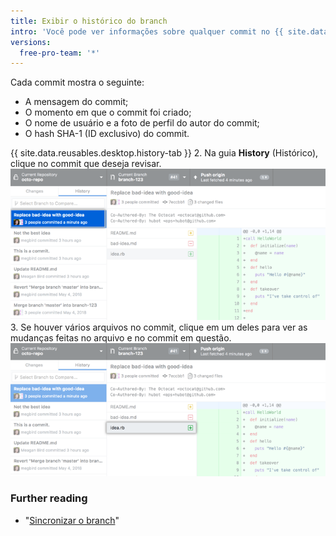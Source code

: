```yaml
---
title: Exibir o histórico do branch
intro: 'Você pode ver informações sobre qualquer commit no {{ site.data.variables.product.prodname_desktop }}, incluindo uma diff das alterações introduzidas pelo commit.'
versions:
  free-pro-team: '*'
---
```


Cada commit mostra o seguinte:

 - A mensagem do commit;
 - O momento em que o commit foi criado;
 - O nome de usuário e a foto de perfil do autor do commit;
 - O hash SHA-1 (ID exclusivo) do commit.

{{ site.data.reusables.desktop.history-tab }}
2. Na guia **History** (Histórico), clique no commit que deseja revisar. ![Commit na guia History (Histórico)](/assets/images/help/desktop/branch-history-commit.png)
3. Se houver vários arquivos no commit, clique em um deles para ver as mudanças feitas no arquivo e no commit em questão. ![Arquivo no commit](/assets/images/help/desktop/branch-history-file.png)

### Further reading

- "[Sincronizar o branch](/desktop/guides/contributing-to-projects/syncing-your-branch/)"
